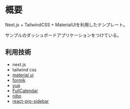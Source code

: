 # 概要

Next.js + TailwindCSS + MaterialUIを利用したテンプレート。

サンプルのダッシュボードアプリケーションをつけている。

## 利用技術

- next.js
- tailwind css
- [material ui](https://mui.com/)
- [formik](https://formik.org/docs/overview)
- [yup](https://www.npmjs.com/package/yup)
- [FullCalendar](https://www.npmjs.com/package/@fullcalendar/react)
- [nibo](https://nivo.rocks/)
- [react-pro-sidebar](https://www.npmjs.com/package/react-pro-sidebar)
